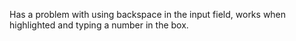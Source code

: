 Has a problem with using backspace in the input field, works when highlighted and typing a number in the box.